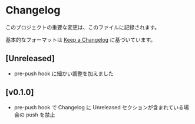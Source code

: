 # Changelog

このプロジェクトの重要な変更は、このファイルに記録されます。

基本的なフォーマットは [Keep a Changelog](https://keepachangelog.com/en/1.0.0/) に基づいています。

## [Unreleased]

* pre-push hook に細かい調整を加えました

## [v0.1.0]

* pre-push hook で Changelog に Unreleased セクションが含まれている場合の push を禁止
